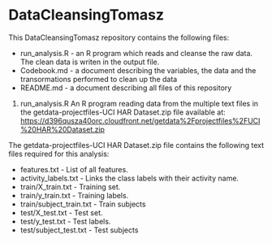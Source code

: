 # DataCleansingTomasz

This DataCleansingTomasz repository contains the following files:
- run_analysis.R - an R program which reads and cleanse the raw data. The clean data is writen in the output file.
- Codebook.md    - a document describing the variables, the data and the transormations performed to clean up the data
- README.md      - a document describing all files of this repository

1. run_analysis.R
An R program reading data from the multiple text files in the getdata-projectfiles-UCI HAR Dataset.zip file available at:
https://d396qusza40orc.cloudfront.net/getdata%2Fprojectfiles%2FUCI%20HAR%20Dataset.zip

The getdata-projectfiles-UCI HAR Dataset.zip file contains the following text files required for this analysis:
- features.txt            - List of all features.
- activity_labels.txt     - Links the class labels with their activity name.
- train/X_train.txt       - Training set.
- train/y_train.txt       - Training labels.
- train/subject_train.txt - Train subjects
- test/X_test.txt         - Test set.
- test/y_test.txt         - Test labels.
- test/subject_test.txt   - Test subjects
